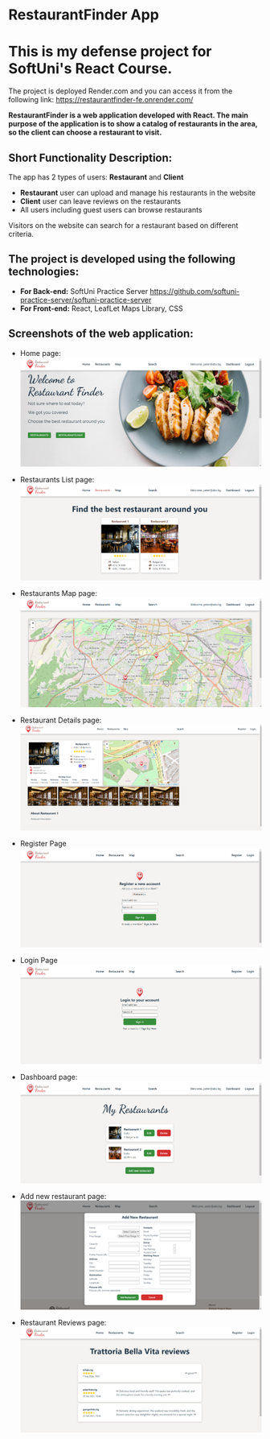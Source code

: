 # RestaurantFinder App

# This is my defense project for SoftUni's React Course.

The project is deployed Render.com and you can access it from the following link:
https://restaurantfinder-fe.onrender.com/

**RestaurantFinder is a web application developed with React. The main purpose of the application is to show a catalog of restaurants in the area, so the client can choose a restaurant to visit.**


## Short Functionality Description:

The app has 2 types of users: **Restaurant** and **Client**
- **Restaurant** user can upload and manage his restaurants in the website
- **Client** user can leave reviews on the restaurants
- All users including guest users can browse restaurants

Visitors on the website can search for a restaurant based on different criteria.




## The project is developed using the following technologies:
- **For Back-end:** SoftUni Practice Server https://github.com/softuni-practice-server/softuni-practice-server
- **For Front-end:** React, LeafLet Maps Library, CSS


## Screenshots of the web application:

- Home page:
![alt text](image.png)

- Restaurants List page:
![alt text](image-1.png)

- Restaurants Map page:
![alt text](image-2.png)

- Restaurant Details page:
![alt text](image-6.png)

- Register Page
![alt text](image-4.png)

- Login Page
![alt text](image-5.png)

- Dashboard page:
![alt text](image-3.png)

- Add new restaurant page:
![alt text](image-8.png)

- Restaurant Reviews page:
![alt text](image-7.png)
